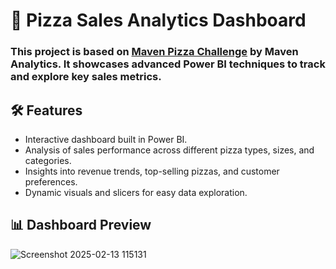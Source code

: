 # 🍕 Pizza Sales Analytics Dashboard
### This project is based on [Maven Pizza Challenge](https://mavenanalytics.io/challenges/maven-pizza-challenge/be511a47-85fd-4931-8293-c3bffb577199) by Maven Analytics. It showcases advanced Power BI techniques to track and explore key sales metrics.

## 🛠 Features

- Interactive dashboard built in Power BI.
- Analysis of sales performance across different pizza types, sizes, and categories.
- Insights into revenue trends, top-selling pizzas, and customer preferences.
- Dynamic visuals and slicers for easy data exploration.

## 📊 Dashboard Preview

![Screenshot 2025-02-13 115131](https://github.com/user-attachments/assets/d5130e59-d372-4ae6-9be4-afae7c9a1f19)
